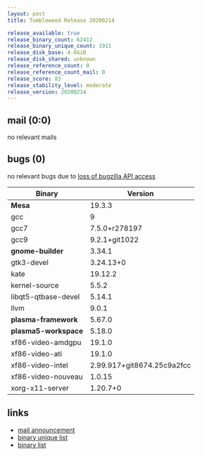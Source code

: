 ```yaml
---
layout: post
title: Tumbleweed Release 20200214

release_available: true
release_binary_count: 62412
release_binary_unique_count: 1911
release_disk_base: 4.6GiB
release_disk_shared: unknown
release_reference_count: 0
release_reference_count_mail: 0
release_score: 83
release_stability_level: moderate
release_version: 20200214
---
```


## mail (0:0)

no relevant mails

## bugs (0)

<!--more-->

no relevant bugs due to [loss of bugzilla API access](https://bugzilla.opensuse.org/show_bug.cgi?id=1157722)

Binary | Version
--- | ---
**Mesa** | 19.3.3
gcc | 9
gcc7 | 7.5.0+r278197
gcc9 | 9.2.1+git1022
**gnome-builder** | 3.34.1
gtk3-devel | 3.24.13+0
kate | 19.12.2
kernel-source | 5.5.2
libqt5-qtbase-devel | 5.14.1
llvm | 9.0.1
**plasma-framework** | 5.67.0
**plasma5-workspace** | 5.18.0
xf86-video-amdgpu | 19.1.0
xf86-video-ati | 19.1.0
xf86-video-intel | 2.99.917+git8674.25c9a2fcc
xf86-video-nouveau | 1.0.15
xorg-x11-server | 1.20.7+0

## links

- [mail announcement](https://lists.opensuse.org/opensuse-factory/2020-02/msg00366.html)
- [binary unique list](http://download.opensuse.org/history/20200214/rpm.unique.list)
- [binary list](http://download.opensuse.org/history/20200214/rpm.list)

